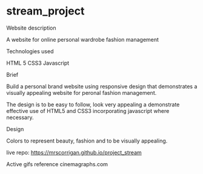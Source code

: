 # stream_project

Website description

A website for online personal wardrobe fashion management 


Technologies used

HTML 5
CSS3
Javascript

Brief

Build a personal brand website using responsive design that demonstrates a visually appealing website for peronal fashion management. 

The design is to be easy to follow, look very appealing a demonstrate effective use of HTML5 and CSS3 incorporating javascript where necessary.


Design

Colors to represent beauty, fashion and to be visually appealing.

live repo: https://mrscorrigan.github.io/project_stream


Active gifs reference
cinemagraphs.com


